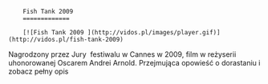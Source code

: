 
        Fish Tank 2009 
        =============
        
        [![Fish Tank 2009 ](http://vidos.pl/images/player.gif)](http://vidos.pl/fish-tank-2009)
        
        
 Nagrodzony przez Jury  festiwalu w Cannes w 2009, film w reżyserii uhonorowanej Oscarem Andrei Arnold. Przejmująca opowieść o dorastaniu i zobacz pełny opis
    
